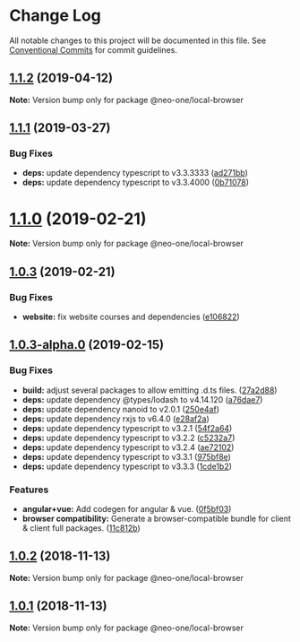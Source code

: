 # Change Log

All notable changes to this project will be documented in this file.
See [Conventional Commits](https://conventionalcommits.org) for commit guidelines.

## [1.1.2](https://github.com/neo-one-suite/neo-one/compare/@neo-one/local-browser@1.1.1...@neo-one/local-browser@1.1.2) (2019-04-12)

**Note:** Version bump only for package @neo-one/local-browser





## [1.1.1](https://github.com/neo-one-suite/neo-one/compare/@neo-one/local-browser@1.1.0...@neo-one/local-browser@1.1.1) (2019-03-27)


### Bug Fixes

* **deps:** update dependency typescript to v3.3.3333 ([ad271bb](https://github.com/neo-one-suite/neo-one/commit/ad271bb))
* **deps:** update dependency typescript to v3.3.4000 ([0b71078](https://github.com/neo-one-suite/neo-one/commit/0b71078))





# [1.1.0](https://github.com/neo-one-suite/neo-one/compare/@neo-one/local-browser@1.0.3...@neo-one/local-browser@1.1.0) (2019-02-21)

**Note:** Version bump only for package @neo-one/local-browser





## [1.0.3](https://github.com/neo-one-suite/neo-one/compare/@neo-one/local-browser@1.0.3-alpha.0...@neo-one/local-browser@1.0.3) (2019-02-21)


### Bug Fixes

* **website:** fix website courses and dependencies ([e106822](https://github.com/neo-one-suite/neo-one/commit/e106822))





## [1.0.3-alpha.0](https://github.com/neo-one-suite/neo-one/compare/@neo-one/local-browser@1.0.2...@neo-one/local-browser@1.0.3-alpha.0) (2019-02-15)


### Bug Fixes

* **build:** adjust several packages to allow emitting .d.ts files. ([27a2d88](https://github.com/neo-one-suite/neo-one/commit/27a2d88))
* **deps:** update dependency @types/lodash to v4.14.120 ([a76dae7](https://github.com/neo-one-suite/neo-one/commit/a76dae7))
* **deps:** update dependency nanoid to v2.0.1 ([250e4af](https://github.com/neo-one-suite/neo-one/commit/250e4af))
* **deps:** update dependency rxjs to v6.4.0 ([e28af2a](https://github.com/neo-one-suite/neo-one/commit/e28af2a))
* **deps:** update dependency typescript to v3.2.1 ([54f2a64](https://github.com/neo-one-suite/neo-one/commit/54f2a64))
* **deps:** update dependency typescript to v3.2.2 ([c5232a7](https://github.com/neo-one-suite/neo-one/commit/c5232a7))
* **deps:** update dependency typescript to v3.2.4 ([ae72102](https://github.com/neo-one-suite/neo-one/commit/ae72102))
* **deps:** update dependency typescript to v3.3.1 ([975bf8e](https://github.com/neo-one-suite/neo-one/commit/975bf8e))
* **deps:** update dependency typescript to v3.3.3 ([1cde1b2](https://github.com/neo-one-suite/neo-one/commit/1cde1b2))


### Features

* **angular+vue:** Add codegen for angular & vue. ([0f5bf03](https://github.com/neo-one-suite/neo-one/commit/0f5bf03))
* **browser compatibility:** Generate a browser-compatible bundle for client & client full packages. ([11c812b](https://github.com/neo-one-suite/neo-one/commit/11c812b))





## [1.0.2](https://github.com/neo-one-suite/neo-one/compare/@neo-one/local-browser@1.0.1...@neo-one/local-browser@1.0.2) (2018-11-13)

**Note:** Version bump only for package @neo-one/local-browser





## [1.0.1](https://github.com/neo-one-suite/neo-one/compare/@neo-one/local-browser@1.0.0...@neo-one/local-browser@1.0.1) (2018-11-13)

**Note:** Version bump only for package @neo-one/local-browser
